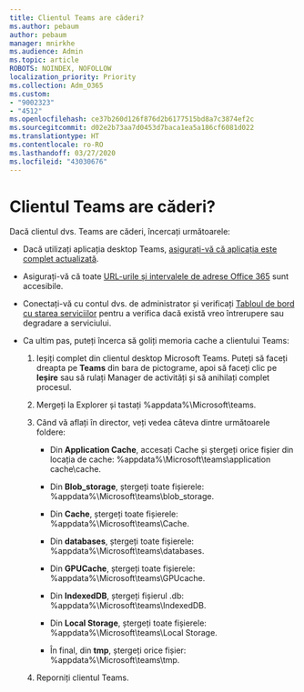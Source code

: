```yaml
---
title: Clientul Teams are căderi?
ms.author: pebaum
author: pebaum
manager: mnirkhe
ms.audience: Admin
ms.topic: article
ROBOTS: NOINDEX, NOFOLLOW
localization_priority: Priority
ms.collection: Adm_O365
ms.custom:
- "9002323"
- "4512"
ms.openlocfilehash: ce37b260d126f876d2b6177515bd8a7c3874ef2c
ms.sourcegitcommit: d02e2b73aa7d0453d7baca1ea5a186cf6081d022
ms.translationtype: HT
ms.contentlocale: ro-RO
ms.lasthandoff: 03/27/2020
ms.locfileid: "43030676"
---
```

# <a name="teams-client-crashing"></a>Clientul Teams are căderi?

Dacă clientul dvs. Teams are căderi, încercați următoarele:

- Dacă utilizați aplicația desktop Teams, [asigurați-vă că aplicația este complet actualizată](https://support.office.com/article/Update-Microsoft-Teams-535a8e4b-45f0-4f6c-8b3d-91bca7a51db1).

- Asigurați-vă că toate [URL-urile și intervalele de adrese Office 365](https://docs.microsoft.com/microsoftteams/connectivity-issues) sunt accesibile.

- Conectați-vă cu contul dvs. de administrator și verificați [Tabloul de bord cu starea serviciilor](https://docs.microsoft.com/office365/enterprise/view-service-health) pentru a verifica dacă există vreo întrerupere sau degradare a serviciului.

 - Ca ultim pas, puteți încerca să goliți memoria cache a clientului Teams:

    1.  Ieșiți complet din clientul desktop Microsoft Teams. Puteți să faceți dreapta pe **Teams** din bara de pictograme, apoi să faceți clic pe **Ieșire** sau să rulați Manager de activități și să anihilați complet procesul.

    2.  Mergeți la Explorer și tastați %appdata%\Microsoft\teams.

    3.  Când vă aflați în director, veți vedea câteva dintre următoarele foldere:

         - Din **Application Cache**, accesați Cache și ștergeți orice fișier din locația de cache: %appdata%\Microsoft\teams\application cache\cache.

        - Din **Blob_storage**, ștergeți toate fișierele: %appdata%\Microsoft\teams\blob_storage.

        - Din **Cache**, ștergeți toate fișierele: %appdata%\Microsoft\teams\Cache.

        - Din **databases**, ștergeți toate fișierele: %appdata%\Microsoft\teams\databases.

        - Din **GPUCache**, ștergeți toate fișierele: %appdata%\Microsoft\teams\GPUcache.

        - Din **IndexedDB**, ștergeți fișierul .db: %appdata%\Microsoft\teams\IndexedDB.

        - Din **Local Storage**, ștergeți toate fișierele: %appdata%\Microsoft\teams\Local Storage.

        - În final, din **tmp**, ștergeți orice fișier: %appdata%\Microsoft\teams\tmp.

    4. Reporniți clientul Teams.
